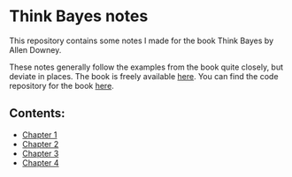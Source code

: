 # Think Bayes notes
This repository contains some notes I made for the book Think Bayes by Allen Downey.

These notes generally follow the examples from the book quite closely, but deviate in places. The book is freely available [here](https://greenteapress.com/wp/think-bayes/). You can find the code repository for the book [here](https://github.com/AllenDowney/ThinkBayes). 

## Contents:
* [Chapter 1](notes/chapter_1.ipynb)
* [Chapter 2](notes/chapter_2.ipynb)
* [Chapter 3](notes/chapter_3.ipynb)
* [Chapter 4](notes/chapter_4.ipynb)
